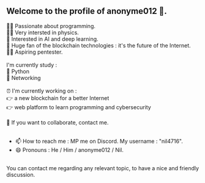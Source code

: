 ## Welcome to the profile of anonyme012 👋.

👨‍💻 Passionate about programming.<br>
🧑‍🔬 Very intersted in physics.<br>
🤖 Interested in AI and deep learning.<br>
🔐 Huge fan of the blockchain technologies : it's the future of the Internet.<br>
🏴‍☠️ Aspiring pentester.<br>
<br>
I'm currently study : <br>
🐍 Python<br>
🛜 Networking<br>
<br>
⏰ I'm currently working on : <br>
👉 a new blockchain for a better Internet<br>
👉 web platform to learn programming and cybersecurity<br><br>
🛟 If you want to collaborate, contact me.<br>
<br>
- 📫 How to reach me : MP me on Discord. My username : "nil4716".<br>
- 😄 Pronouns : He / Him / anonyme012 / Nil.<br>
<br>
You can contact me regarding any relevant topic, to have a nice and friendly discussion.
